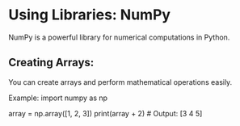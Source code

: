 # Using Libraries: NumPy
NumPy is a powerful library for numerical computations in Python.

## Creating Arrays:
You can create arrays and perform mathematical operations easily.

Example:
import numpy as np

array = np.array([1, 2, 3])
print(array + 2)  # Output: [3 4 5]

